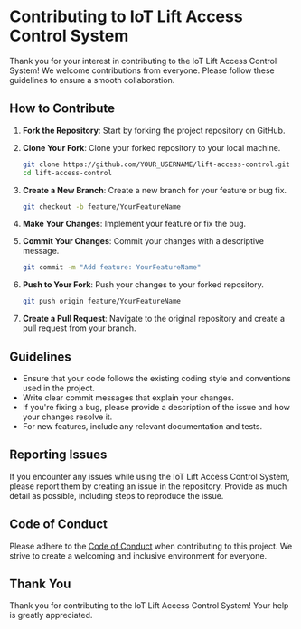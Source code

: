 # Contributing to IoT Lift Access Control System

Thank you for your interest in contributing to the IoT Lift Access Control System! We welcome contributions from everyone. Please follow these guidelines to ensure a smooth collaboration.

## How to Contribute

1. **Fork the Repository**: Start by forking the project repository on GitHub.

2. **Clone Your Fork**: Clone your forked repository to your local machine.
   ```bash
   git clone https://github.com/YOUR_USERNAME/lift-access-control.git
   cd lift-access-control
   ```

3. **Create a New Branch**: Create a new branch for your feature or bug fix.
   ```bash
   git checkout -b feature/YourFeatureName
   ```

4. **Make Your Changes**: Implement your feature or fix the bug.

5. **Commit Your Changes**: Commit your changes with a descriptive message.
   ```bash
   git commit -m "Add feature: YourFeatureName"
   ```

6. **Push to Your Fork**: Push your changes to your forked repository.
   ```bash
   git push origin feature/YourFeatureName
   ```

7. **Create a Pull Request**: Navigate to the original repository and create a pull request from your branch.

## Guidelines

- Ensure that your code follows the existing coding style and conventions used in the project.
- Write clear commit messages that explain your changes.
- If you're fixing a bug, please provide a description of the issue and how your changes resolve it.
- For new features, include any relevant documentation and tests.

## Reporting Issues

If you encounter any issues while using the IoT Lift Access Control System, please report them by creating an issue in the repository. Provide as much detail as possible, including steps to reproduce the issue.

## Code of Conduct

Please adhere to the [Code of Conduct](CODE_OF_CONDUCT.md) when contributing to this project. We strive to create a welcoming and inclusive environment for everyone.

## Thank You

Thank you for contributing to the IoT Lift Access Control System! Your help is greatly appreciated.
